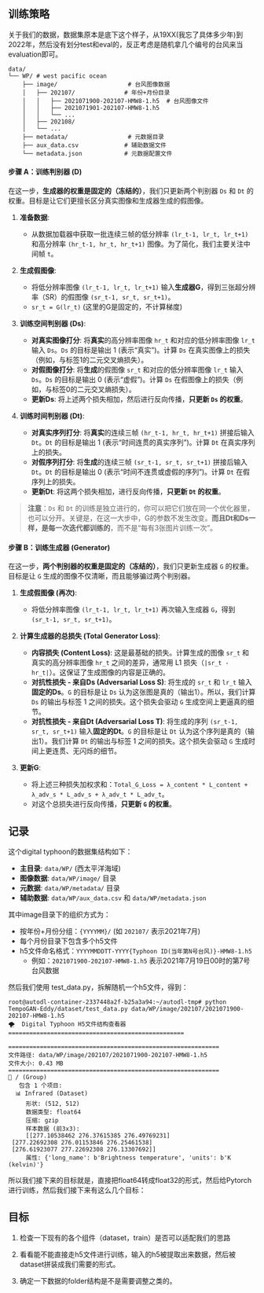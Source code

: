 ## 训练策略

关于我们的数据，数据集原本是底下这个样子，从19XX(我忘了具体多少年)到2022年，然后没有划分test和eval的，反正考虑是随机拿几个编号的台风来当evaluation即可。

```
data/
└── WP/ # west pacific ocean
    ├── image/                    # 台风图像数据
    │   ├── 202107/              # 年份+月份目录
    │   │   ├── 2021071900-202107-HMW8-1.h5  # 台风图像文件
    │   │   ├── 2021071901-202107-HMW8-1.h5
    │   │   └── ...
    │   ├── 202108/
    │   └── ...
    ├── metadata/                 # 元数据目录
    ├── aux_data.csv             # 辅助数据文件
    └── metadata.json            # 元数据配置文件
```

#### **步骤 A：训练判别器 (D)**

在这一步，**生成器的权重是固定的（冻结的）**，我们只更新两个判别器 `Ds` 和 `Dt` 的权重。目标是让它们更擅长区分真实图像和生成器生成的假图像。

1.  **准备数据**:
    *   从数据加载器中获取一批连续三帧的低分辨率 `(lr_t-1, lr_t, lr_t+1)` 和高分辨率 `(hr_t-1, hr_t, hr_t+1)` 图像。为了简化，我们主要关注中间帧 `t`。

2.  **生成假图像**:
    *   将低分辨率图像 `(lr_t-1, lr_t, lr_t+1)` 输入**生成器G**，得到三张超分辨率（SR）的假图像 `(sr_t-1, sr_t, sr_t+1)`。
    *   `sr_t = G(lr_t)` (这里的G是固定的，不计算梯度)

3.  **训练空间判别器 (Ds)**:
    *   **对真实图像打分**: 将**真实**的高分辨率图像 `hr_t` 和对应的低分辨率图像 `lr_t` 输入 `Ds`。`Ds` 的目标是输出 1 (表示“真实”)。计算 `Ds` 在真实图像上的损失（例如，与标签1的二元交叉熵损失）。
    *   **对假图像打分**: 将**生成**的假图像 `sr_t` 和对应的低分辨率图像 `lr_t` 输入 `Ds`。`Ds` 的目标是输出 0 (表示“虚假”)。计算 `Ds` 在假图像上的损失（例如，与标签0的二元交叉熵损失）。
    *   **更新Ds**: 将上述两个损失相加，然后进行反向传播，**只更新 `Ds` 的权重**。

4.  **训练时间判别器 (Dt)**:
    *   **对真实序列打分**: 将**真实**的连续三帧 `(hr_t-1, hr_t, hr_t+1)` 拼接后输入 `Dt`。`Dt` 的目标是输出 1 (表示“时间连贯的真实序列”)。计算 `Dt` 在真实序列上的损失。
    *   **对假序列打分**: 将**生成**的连续三帧 `(sr_t-1, sr_t, sr_t+1)` 拼接后输入 `Dt`。`Dt` 的目标是输出 0 (表示“时间不连贯或虚假的序列”)。计算 `Dt` 在假序列上的损失。
    *   **更新Dt**: 将这两个损失相加，进行反向传播，**只更新 `Dt` 的权重**。

> **注意**：`Ds` 和 `Dt` 的训练是独立进行的，你可以把它们放在同一个优化器里，也可以分开。关键是，在这一大步中，G的参数不发生改变。**而且Dt和Ds一样，是每一次迭代都训练的**，而不是“每有3张图片训练一次”。

#### **步骤 B：训练生成器 (Generator)**

在这一步，**两个判别器的权重是固定的（冻结的）**，我们只更新生成器 `G` 的权重。目标是让 `G` 生成的图像不仅清晰，而且能够骗过两个判别器。

1.  **生成假图像 (再次)**:
    *   将低分辨率图像 `(lr_t-1, lr_t, lr_t+1)` 再次输入生成器 `G`，得到 `(sr_t-1, sr_t, sr_t+1)`。

2.  **计算生成器的总损失 (Total Generator Loss)**:
    *   **内容损失 (Content Loss)**: 这是最基础的损失。计算生成的图像 `sr_t` 和真实的高分辨率图像 `hr_t` 之间的差异，通常用 L1 损失（`|sr_t - hr_t|`）。这保证了生成图像的内容是正确的。
    *   **对抗性损失 - 来自Ds (Adversarial Loss S)**: 将生成的 `sr_t` 和 `lr_t` 输入**固定的Ds**。`G` 的目标是让 `Ds` 认为这张图是真的（输出1）。所以，我们计算 `Ds` 的输出与标签 1 之间的损失。这个损失会驱动 `G` 生成空间上更逼真的细节。
    *   **对抗性损失 - 来自Dt (Adversarial Loss T)**: 将生成的序列 `(sr_t-1, sr_t, sr_t+1)` 输入**固定的Dt**。`G` 的目标是让 `Dt` 认为这个序列是真的（输出1）。我们计算 `Dt` 的输出与标签 1 之间的损失。这个损失会驱动 `G` 生成时间上更连贯、无闪烁的细节。

3.  **更新G**:
    *   将上述三种损失加权求和：`Total_G_Loss = λ_content * L_content + λ_adv_s * L_adv_s + λ_adv_t * L_adv_t`。
    *   对这个总损失进行反向传播，**只更新 `G` 的权重**。

## 记录

这个digital typhoon的数据集结构如下：
- **主目录**: `data/WP/` (西太平洋海域)
- **图像数据**: `data/WP/image/` 目录
- **元数据**: `data/WP/metadata/` 目录
- **辅助数据**: `data/WP/aux_data.csv` 和 `data/WP/metadata.json`

其中image目录下的组织方式为：
- 按年份+月份分组：`{YYYYMM}/` (如 `202107/` 表示2021年7月)
- 每个月份目录下包含多个h5文件
- h5文件命名格式：`YYYYMMDDTT-YYYY{Typhoon ID(当年第N号台风)}-HMW8-1.h5`
  - 例如：`2021071900-202107-HMW8-1.h5` 表示2021年7月19日00时的第7号台风数据

然后我们使用 test_data.py，拆解随机一个h5文件，得到：

```
root@autodl-container-2337448a2f-b25a3a94:~/autodl-tmp# python TempoGAN-Eddy/dataset/test_data.py data/WP/image/202107/2021071900-202107-HMW8-1.h5 
🌪️  Digital Typhoon H5文件结构查看器
==================================================

============================================================
文件路径: data/WP/image/202107/2021071900-202107-HMW8-1.h5
文件大小: 0.43 MB
============================================================
📁 / (Group)
   包含 1 个项目:
  📊 Infrared (Dataset)
     形状: (512, 512)
     数据类型: float64
     压缩: gzip
     样本数据 (前3x3):
     [[277.10538462 276.37615385 276.49769231]
 [277.22692308 276.01153846 276.25461538]
 [276.61923077 277.22692308 276.13307692]]
     属性: {'long_name': b'Brightness temperature', 'units': b'K (kelvin)'}
```

所以我们接下来的目标就是，直接把float64转成float32的形式，然后给Pytorch进行训练，然后我们接下来有这么几个目标：

## 目标

1. 检查一下现有的各个组件（dataset，train）是否可以适配我们的思路

2. 看看能不能直接走h5文件进行训练，输入的h5被提取出来数据，然后被dataset拼装成我们需要的形式。

3. 确定一下数据的folder结构是不是需要调整之类的。
